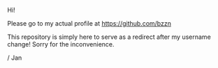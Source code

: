 Hi!

Please go to my actual profile at https://github.com/bzzn

This repository is simply here to serve as a redirect after my username change!
Sorry for the inconvenience.

/ Jan
